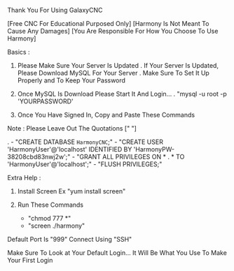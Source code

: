 Thank You For Using GalaxyCNC

[Free CNC For Educational Purposed Only]
[Harmony Is Not Meant To Cause Any Damages]
[You Are Responsible For How You Choose To Use Harmony]

Basics : 

1. Please Make Sure Your Server Is Updated
   . If Your Server Is Updated, Please Download MySQL For Your Server
     . Make Sure To Set It Up Properly and To Keep Your Password

2. Once MySQL Is Download Please Start It And Login...
   . "mysql -u root -p 'YOURPASSWORD'

3. Once You Have Signed In, Copy and Paste These Commands

Note : Please Leave Out The Quotations [" "]

   .      - "CREATE DATABASE `HarmonyCNC`;"
          - "CREATE USER 'HarmonyUser'@'localhost' IDENTIFIED BY 'HarmonyPW-38208cbd83nwj2w';"
          - "GRANT ALL PRIVILEGES ON * . * TO 'HarmonyUser'@'localhost';"
          - "FLUSH PRIVILEGES;"



Extra Help :

1. Install Screen Ex "yum install screen"

2. Run These Commands

     - "chmod 777 *"
     - "screen ./harmony"

Default Port Is "999"
Connect Using "SSH"

Make Sure To Look at Your Default Login... It Will Be What You Use To Make Your First Login


